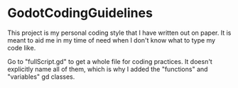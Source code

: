# GodotCodingGuidelines
This project is my personal coding style that I have written out on paper. It is meant
to aid me in my time of need when I don't know what to type my code like.

Go to "fullScript.gd" to get a whole file for coding practices. It doesn't explicitly name all of them,
which is why I added the "functions" and "variables" gd classes.
